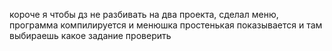 короче я чтобы дз не разбивать на два проекта, сделал меню, программа компилируется и менюшка простенькая
показывается и там выбираешь какое задание проверить
